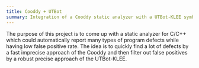 ```yaml
---
title: Cooddy + UTBot
summary: Integration of a Cooddy static analyzer with a UTBot-KLEE symbolic execution virtual machine.
---
```

The purpose of this project is to come up with a static analyzer for C/C++ which could automatically report many types of program defects while having low false positive rate. The idea is to quickly find a lot of defects by a fast imprecise approach of the Cooddy and then filter out false positives by a robust precise approach of the UTBot-KLEE.
